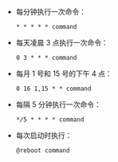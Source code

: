 * 每分钟执行一次命令：
	```cron
	* * * * * command
	```
* 每天凌晨 3 点执行一次命令：
	```cron
	0 3 * * * command
	```
* 每月 1 号和 15 号的下午 4 点：
  ```cron
  0 16 1,15 * * command
	```
* 每隔 5 分钟执行一次命令：
  ```cron
  */5 * * * * command
  ```
* 每次启动时执行：
  ```cron
  @reboot command
	```
